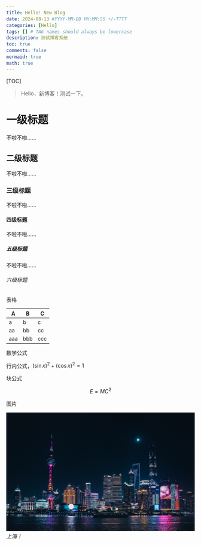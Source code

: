 ```yaml
---
title: Hello! New Blog
date: 2024-08-13 #YYYY-MM-DD HH:MM:SS +/-TTTT
categories: [Hello]
tags: [] # TAG names should always be lowercase
description: 测试博客系统
toc: true
comments: false
mermaid: true
math: true
---
```


[TOC]

> Hello，新博客！测试一下。

# 一级标题

不啦不啦......

## 二级标题

不啦不啦......

### 三级标题

不啦不啦......

#### 四级标题

不啦不啦......

##### 五级标题

不啦不啦......

###### 六级标题

表格

| A    | B    | C    |
| ---- | ---- | ---- |
| a    | b    | c    |
| aa   | bb   | cc   |
| aaa  | bbb  | ccc  |

数学公式

行内公式，$(\sin x)^2 + (\cos x)^2=1$

块公式

$$
E = MC^2
$$

图片

![上海](/img/shanghai.jpg)
*上海！*
